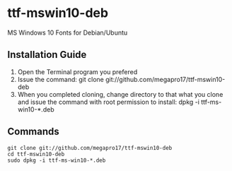 # ttf-mswin10-deb
MS Windows 10 Fonts for Debian/Ubuntu

## Installation Guide
1. Open the Terminal program you prefered
2. Issue the command: git clone git://github.com/megapro17/ttf-mswin10-deb
3. When you completed cloning, change directory to that what you clone and issue the command with root permission to install: dpkg -i ttf-ms-win10-*.deb

## Commands
    git clone git://github.com/megapro17/ttf-mswin10-deb
    cd ttf-mswin10-deb
    sudo dpkg -i ttf-ms-win10-*.deb
